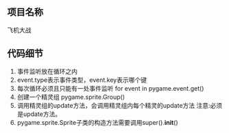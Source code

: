 ## 项目名称
飞机大战
## 代码细节
1. 事件监听放在循环之内
2. event.type表示事件类型，event.key表示哪个键
3. 每次循环必须且只能有一处事件监听
  for event in pygame.event.get()
4. 创建一个精灵组
  pygame.sprite.Group()
5. 调用精灵组的update方法，会调用精灵组内每个精灵的update方法
注意:必须是update方法。
6. pygame.sprite.Sprite子类的构造方法需要调用super().__init__() 
